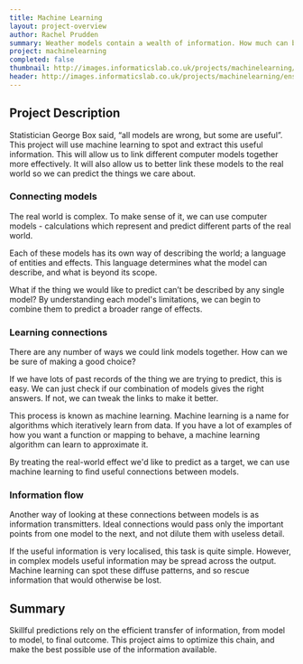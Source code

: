 ```yaml
---
title: Machine Learning
layout: project-overview
author: Rachel Prudden
summary: Weather models contain a wealth of information. How much can be extracted and put to use?
project: machinelearning
completed: false
thumbnail: http://images.informaticslab.co.uk/projects/machinelearning/ensembleimg.png
header: http://images.informaticslab.co.uk/projects/machinelearning/ensembleimg.png
---
```


## Project Description

Statistician George Box said, “all models are wrong, but some are useful”. This project will use machine learning to spot and extract this useful information. This will allow us to link different computer models together more effectively. It will also allow us to better link these models to the real world so we can predict the things we care about. 

### Connecting models

The real world is complex. To make sense of it, we can use computer models - calculations which represent and predict different parts of the real world.

Each of these models has its own way of describing the world; a language of entities and effects. This language determines what the model can describe, and what is beyond its scope.

What if the thing we would like to predict can’t be described by any single model? By understanding each model's limitations, we can begin to combine them to predict a broader range of effects.

### Learning connections

There are any number of ways we could link models together. How can we be sure of making a good choice? 

If we have lots of past records of the thing we are trying to predict, this is easy. We can just check if our combination of models gives the right answers. If not, we can tweak the links to make it better.

This process is known as machine learning. Machine learning is a name for algorithms which iteratively learn from data. If you have a lot of examples of how you want a function or mapping to behave, a machine learning algorithm can learn to approximate it.

By treating the real-world effect we'd like to predict as a target, we can use machine learning to find useful connections between models.

### Information flow

Another way of looking at these connections between models is as information transmitters. Ideal connections would pass only the important points from one model to the next, and not dilute them with useless detail.

If the useful information is very localised, this task is quite simple. However, in complex models useful information may be spread across the output. Machine learning can spot these diffuse patterns, and so rescue information that would otherwise be lost.

## Summary

Skillful predictions rely on the efficient transfer of information, from model to model, to final outcome. This project aims to optimize this chain, and make the best possible use of the information available. 
